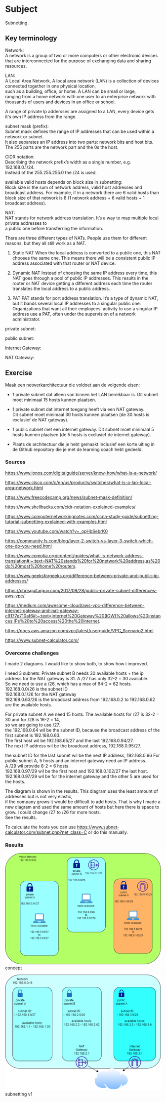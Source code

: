 # Subject
Subnetting.

## Key terminology
Network:  
A network is a group of two or more computers or other electronic devices that are interconnected for the purpose of exchanging data and sharing resources.  

LAN:   
A Local Area Network, A local area network (LAN) is a collection of devices connected together in one physical location,  
such as a building, office, or home. A LAN can be small or large,  
ranging from a home network with one user to an enterprise network with thousands of users and devices in an office or school.  

A range of private Ip addersses are assigned to a LAN, every device gets it's own IP address from the range.  

subnet mask (prefix):  
Subnet mask defines the range of IP addresses that can be used within a network or subnet.  
It also separates an IP address into two parts: network bits and host bits. The 255 parts are the network part and the 0s the host.

CIDR notation:  
Describing the network prefix’s width as a single number, e.g. 192.168.0.1/24.  
Instead of the 255.255.255.0 the /24 is used.  

available valid hosts depends on block size in subnetting:  
Block size is the sum of network address, valid host addresses and broadcast address. For example, if in a network there are 6 valid hosts than block size of that network is 8 (1 network address + 6 valid hosts + 1 broadcast address).  

NAT:  
NAT stands for network address translation. It’s a way to map multiple local private addresses to   
a public one before transferring the information.  

There are three different types of NATs. People use them for different reasons, but they all still work as a NAT.

1. Static NAT
When the local address is converted to a public one, this NAT chooses the same one. This means there will be a consistent public IP address associated with that router or NAT device.

2. Dynamic NAT
Instead of choosing the same IP address every time, this NAT goes through a pool of public IP addresses. This results in the router or NAT device getting a different address each time the router translates the local address to a public address.

3. PAT
PAT stands for port address translation. It’s a type of dynamic NAT, but it bands several local IP addresses to a singular public one. Organizations that want all their employees’ activity to use a singular IP address use a PAT, often under the supervision of a network administrator.

private subnet:  

public subnet:  

Internet Gateway:  

NAT Gateway:

## Exercise  
Maak een netwerkarchitectuur die voldoet aan de volgende eisen:
- 1 private subnet dat alleen van binnen het LAN bereikbaar is. Dit subnet moet minimaal 15 hosts kunnen plaatsen.  

- 1 private subnet dat internet toegang heeft via een NAT gateway.  
Dit subnet moet minimaal 30 hosts kunnen plaatsen (de 30 hosts is exclusief de NAT gateway).  

- 1 public subnet met een internet gateway. Dit subnet moet minimaal 5 hosts kunnen plaatsen (de 5 hosts is exclusief de internet gateway).  

- Plaats de architectuur die je hebt gemaakt inclusief een korte uitleg in de Github repository die je met de learning coach hebt gedeeld.


### Sources
https://www.ionos.com/digitalguide/server/know-how/what-is-a-network/  

https://www.cisco.com/c/en/us/products/switches/what-is-a-lan-local-area-network.html  

https://www.freecodecamp.org/news/subnet-mask-definition/  

https://www.shellhacks.com/cidr-notation-explained-examples/  

https://www.computernetworkingnotes.com/ccna-study-guide/subnetting-tutorial-subnetting-explained-with-examples.html  

https://www.youtube.com/watch?v=_opHbSebrK0  

https://community.fs.com/blog/layer-2-switch-vs-layer-3-switch-which-one-do-you-need.html  

https://www.comptia.org/content/guides/what-is-network-address-translation#:~:text=NAT%20stands%20for%20network%20address,as%20do%20most%20home%20routers.  

https://www.geeksforgeeks.org/difference-between-private-and-public-ip-addresses/  

https://chrisguitarguy.com/2017/09/28/public-private-subnet-differences-aws-vpc/  

https://medium.com/awesome-cloud/aws-vpc-difference-between-internet-gateway-and-nat-gateway-c9177e710af6#:~:text=Internet%20Gateway%20(IGW)%20allows%20instances,IPs%20to%20access%20the%20internet.  

https://docs.aws.amazon.com/vpc/latest/userguide/VPC_Scenario2.html  

https://www.subnet-calculator.com/

### Overcome challenges
I made 2 diagrams. I would like to show both, to show how i improved.

I need 3 subnets:
Private subnet B needs 30 available hosts + the ip address for the NAT gateway is 31. 
A /27 has only 32-2 = 30 available.  
So we need to use a /26, which has a max of 64-2 = 62 hosts. 
192.168.0.0/26 is the subnet ID  
192.168.0.1/26 for the NAT gateway  
192.168.0.63/26 is the broadcast address
from 192.168.0.2 to 192.168.0.62 are the available hosts.  

For private subnet A we need 15 hosts. The available hosts for /27 is 32-2 = 30 and for /28 is 16-2 = 14,  
so we are going to use /27.  
the 192.168.0.64 wil be the subnet ID, because the broadcast address of the first subnet is 192.168.0.63.  
The first host wil be 192.168.65/27 and the last 192.168.0.94/27.  
The next IP address wil be the broadcast address, 192.168.0.95/27.

the subnet ID for the last subnet wil be the next IP address, 192.168.0.96
For public subnet A, 5 hosts and an internet gateway need an IP address.  
A /29 wil provide 8-2 = 6 hosts.  
192.168.0.97/29 wil be the first host and 192.168.0.102/27 the last host. 
192.168.0.97/29 wil be for the internet gateway and the other 5 are used for the hosts. 

The diagram is shown in the results. This diagram uses the least amount of addresses but is not very elastic,  
if the company grows it would be difficult to add hosts. 
That is why I made a new diagram and used the same amount of hosts but here there is space to grow.  I could change /27 to /26 for more hosts.  
See the results.
 
To calculate the hosts you can use https://www.subnet-calculator.com/subnet.php?net_class=C or do this manually.

### Results  
![subnetting image](https://raw.githubusercontent.com/Techgrounds-Cloud-9/cloud-9-karimtouzani24/main/00_includes/NTW/NTW_6/06_subnetting.png)  
concept  


![subnetting image 1](https://raw.githubusercontent.com/Techgrounds-Cloud-9/cloud-9-karimtouzani24/main/00_includes/NTW/NTW_6/subnetV1.png)  
subnetting v1

